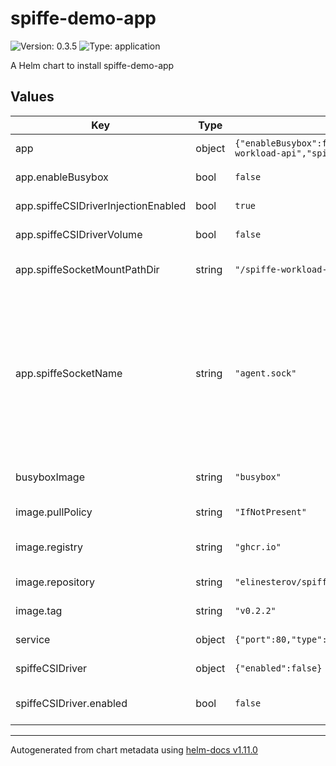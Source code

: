 # spiffe-demo-app

![Version: 0.3.5](https://img.shields.io/badge/Version-0.3.5-informational?style=flat-square) ![Type: application](https://img.shields.io/badge/Type-application-informational?style=flat-square)

A Helm chart to install spiffe-demo-app

## Values

| Key | Type | Default | Description |
|-----|------|---------|-------------|
| app | object | `{"enableBusybox":false,"spiffeCSIDriverInjectionEnabled":true,"spiffeCSIDriverVolume":false,"spiffeSocketMountPathDir":"/spiffe-workload-api","spiffeSocketName":"agent.sock"}` | The App configuration |
| app.enableBusybox | bool | `false` | Enable busybox container |
| app.spiffeCSIDriverInjectionEnabled | bool | `true` | SPIRL SPIFFE CSI injeciton enabled |
| app.spiffeCSIDriverVolume | bool | `false` | Add SPIFFE CSIdirver volume |
| app.spiffeSocketMountPathDir | string | `"/spiffe-workload-api"` | SPIFFE Workload API socket mount path |
| app.spiffeSocketName | string | `"agent.sock"` | SPIFFE Workload API socket name exposed by the agent the resulting default socket path will be /spiffe-workload-api/agent.sock spiffeSocketName is a filename from the socket path for the agent |
| busyboxImage | string | `"busybox"` | Image used for busybox when enabled |
| image.pullPolicy | string | `"IfNotPresent"` | The image pull policy |
| image.registry | string | `"ghcr.io"` | The OCI registry to pull the image from |
| image.repository | string | `"elinesterov/spiffe-demo-app"` | The repository within the registry |
| image.tag | string | `"v0.2.2"` | The image tag to pull |
| service | object | `{"port":80,"type":"LoadBalancer"}` | The service type to use |
| spiffeCSIDriver | object | `{"enabled":false}` | SPIFFE CSI driver support |
| spiffeCSIDriver.enabled | bool | `false` | Enable/disable SPIFFE CSI driver support |

----------------------------------------------
Autogenerated from chart metadata using [helm-docs v1.11.0](https://github.com/norwoodj/helm-docs/releases/v1.11.0)
